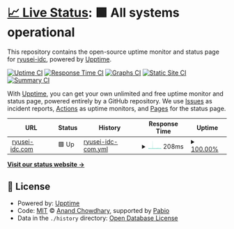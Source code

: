 # [📈 Live Status](https://ryusei-idc.github.io/upptime): <!--live status--> **🟩 All systems operational**

This repository contains the open-source uptime monitor and status page for [ryusei-idc](https://ryusei-idc.github.io/upptime), powered by [Upptime](https://github.com/upptime/upptime).

[![Uptime CI](https://github.com/ryusei-idc/upptime/workflows/Uptime%20CI/badge.svg)](https://github.com/ryusei-idc/upptime/actions?query=workflow%3A%22Uptime+CI%22)
[![Response Time CI](https://github.com/ryusei-idc/upptime/workflows/Response%20Time%20CI/badge.svg)](https://github.com/ryusei-idc/upptime/actions?query=workflow%3A%22Response+Time+CI%22)
[![Graphs CI](https://github.com/ryusei-idc/upptime/workflows/Graphs%20CI/badge.svg)](https://github.com/ryusei-idc/upptime/actions?query=workflow%3A%22Graphs+CI%22)
[![Static Site CI](https://github.com/ryusei-idc/upptime/workflows/Static%20Site%20CI/badge.svg)](https://github.com/ryusei-idc/upptime/actions?query=workflow%3A%22Static+Site+CI%22)
[![Summary CI](https://github.com/ryusei-idc/upptime/workflows/Summary%20CI/badge.svg)](https://github.com/ryusei-idc/upptime/actions?query=workflow%3A%22Summary+CI%22)

With [Upptime](https://upptime.js.org), you can get your own unlimited and free uptime monitor and status page, powered entirely by a GitHub repository. We use [Issues](https://github.com/ryusei-idc/upptime/issues) as incident reports, [Actions](https://github.com/ryusei-idc/upptime/actions) as uptime monitors, and [Pages](https://ryusei-idc.github.io/upptime) for the status page.

<!--start: status pages-->
<!-- This summary is generated by Upptime (https://github.com/upptime/upptime) -->
<!-- Do not edit this manually, your changes will be overwritten -->
<!-- prettier-ignore -->
| URL | Status | History | Response Time | Uptime |
| --- | ------ | ------- | ------------- | ------ |
| <img alt="" src="https://icons.duckduckgo.com/ip3/ryusei-idc.com.ico" height="13"> [ryusei-idc.com](https://ryusei-idc.com) | 🟩 Up | [ryusei-idc-com.yml](https://github.com/ryusei-idc/upptime/commits/HEAD/history/ryusei-idc-com.yml) | <details><summary><img alt="Response time graph" src="./graphs/ryusei-idc-com/response-time-week.png" height="20"> 208ms</summary><br><a href="https://ryusei-idc.github.io/upptime/history/ryusei-idc-com"><img alt="Response time 178" src="https://img.shields.io/endpoint?url=https%3A%2F%2Fraw.githubusercontent.com%2Fryusei-idc%2Fupptime%2FHEAD%2Fapi%2Fryusei-idc-com%2Fresponse-time.json"></a><br><a href="https://ryusei-idc.github.io/upptime/history/ryusei-idc-com"><img alt="24-hour response time 205" src="https://img.shields.io/endpoint?url=https%3A%2F%2Fraw.githubusercontent.com%2Fryusei-idc%2Fupptime%2FHEAD%2Fapi%2Fryusei-idc-com%2Fresponse-time-day.json"></a><br><a href="https://ryusei-idc.github.io/upptime/history/ryusei-idc-com"><img alt="7-day response time 208" src="https://img.shields.io/endpoint?url=https%3A%2F%2Fraw.githubusercontent.com%2Fryusei-idc%2Fupptime%2FHEAD%2Fapi%2Fryusei-idc-com%2Fresponse-time-week.json"></a><br><a href="https://ryusei-idc.github.io/upptime/history/ryusei-idc-com"><img alt="30-day response time 183" src="https://img.shields.io/endpoint?url=https%3A%2F%2Fraw.githubusercontent.com%2Fryusei-idc%2Fupptime%2FHEAD%2Fapi%2Fryusei-idc-com%2Fresponse-time-month.json"></a><br><a href="https://ryusei-idc.github.io/upptime/history/ryusei-idc-com"><img alt="1-year response time 178" src="https://img.shields.io/endpoint?url=https%3A%2F%2Fraw.githubusercontent.com%2Fryusei-idc%2Fupptime%2FHEAD%2Fapi%2Fryusei-idc-com%2Fresponse-time-year.json"></a></details> | <details><summary><a href="https://ryusei-idc.github.io/upptime/history/ryusei-idc-com">100.00%</a></summary><a href="https://ryusei-idc.github.io/upptime/history/ryusei-idc-com"><img alt="All-time uptime 100.00%" src="https://img.shields.io/endpoint?url=https%3A%2F%2Fraw.githubusercontent.com%2Fryusei-idc%2Fupptime%2FHEAD%2Fapi%2Fryusei-idc-com%2Fuptime.json"></a><br><a href="https://ryusei-idc.github.io/upptime/history/ryusei-idc-com"><img alt="24-hour uptime 100.00%" src="https://img.shields.io/endpoint?url=https%3A%2F%2Fraw.githubusercontent.com%2Fryusei-idc%2Fupptime%2FHEAD%2Fapi%2Fryusei-idc-com%2Fuptime-day.json"></a><br><a href="https://ryusei-idc.github.io/upptime/history/ryusei-idc-com"><img alt="7-day uptime 100.00%" src="https://img.shields.io/endpoint?url=https%3A%2F%2Fraw.githubusercontent.com%2Fryusei-idc%2Fupptime%2FHEAD%2Fapi%2Fryusei-idc-com%2Fuptime-week.json"></a><br><a href="https://ryusei-idc.github.io/upptime/history/ryusei-idc-com"><img alt="30-day uptime 100.00%" src="https://img.shields.io/endpoint?url=https%3A%2F%2Fraw.githubusercontent.com%2Fryusei-idc%2Fupptime%2FHEAD%2Fapi%2Fryusei-idc-com%2Fuptime-month.json"></a><br><a href="https://ryusei-idc.github.io/upptime/history/ryusei-idc-com"><img alt="1-year uptime 100.00%" src="https://img.shields.io/endpoint?url=https%3A%2F%2Fraw.githubusercontent.com%2Fryusei-idc%2Fupptime%2FHEAD%2Fapi%2Fryusei-idc-com%2Fuptime-year.json"></a></details>

<!--end: status pages-->

[**Visit our status website →**](https://ryusei-idc.github.io/upptime)

## 📄 License

- Powered by: [Upptime](https://github.com/upptime/upptime)
- Code: [MIT](./LICENSE) © [Anand Chowdhary](https://anandchowdhary.com), supported by [Pabio](https://pabio.com)
- Data in the `./history` directory: [Open Database License](https://opendatacommons.org/licenses/odbl/1-0/)
